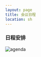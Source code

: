 ```yaml
---
layout: page
title: 会议日程
location: sh
---
```


### 日程安排

<!-- picture -->
<div class="row">
  <div class="col-md-10 col-md-offset-1 text-center">
    <img src="{{ '/img/agenda_sh2017.jpg' | prepend: site.qiniubaseurl }}" alt="agenda" class="img-responsive" />
  </div>
</div>

